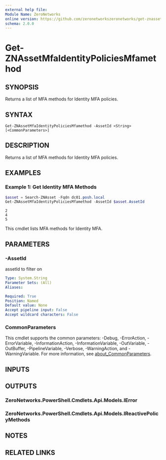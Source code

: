 ```yaml
---
external help file:
Module Name: ZeroNetworks
online version: https://github.com/zeronetworkszeronetworks/get-znassetmfaidentitypoliciesmfamethod
schema: 2.0.0
---
```


# Get-ZNAssetMfaIdentityPoliciesMfamethod

## SYNOPSIS
Returns a list of MFA methods for Identity MFA policies.

## SYNTAX

```
Get-ZNAssetMfaIdentityPoliciesMfamethod -AssetId <String> [<CommonParameters>]
```

## DESCRIPTION
Returns a list of MFA methods for Identity MFA policies.

## EXAMPLES

### Example 1: Get Identity MFA Methods
```powershell
$asset = Search-ZNAsset -Fqdn dc01.posh.local
Get-ZNAssetMfaIdentityPoliciesMfamethod -AssetId $asset.AssetId
```

```output
2
4
5
```

This cmdlet lists MFA methods for Identity MFA.

## PARAMETERS

### -AssetId
assetId to filter on

```yaml
Type: System.String
Parameter Sets: (All)
Aliases:

Required: True
Position: Named
Default value: None
Accept pipeline input: False
Accept wildcard characters: False
```

### CommonParameters
This cmdlet supports the common parameters: -Debug, -ErrorAction, -ErrorVariable, -InformationAction, -InformationVariable, -OutVariable, -OutBuffer, -PipelineVariable, -Verbose, -WarningAction, and -WarningVariable. For more information, see [about_CommonParameters](http://go.microsoft.com/fwlink/?LinkID=113216).

## INPUTS

## OUTPUTS

### ZeroNetworks.PowerShell.Cmdlets.Api.Models.IError

### ZeroNetworks.PowerShell.Cmdlets.Api.Models.IReactivePolicyMethods

## NOTES

## RELATED LINKS

